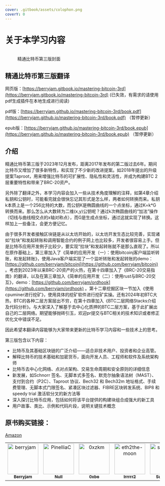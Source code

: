 ```yaml
---
cover: .gitbook/assets/colophon.png
coverY: 0
---
```


# 关于本学习内容

<figure><img src=".gitbook/assets/colophon.png" alt=""><figcaption><p>精通比特币第三版封面</p></figcaption></figure>

## 精通比特币第三版翻译

网页版：[https://berryjam.gitbook.io/mastering-bitcoin-3rd](https://berryjam.gitbook.io/mastering-bitcoin-3rd)  (已失效，有需求的请使用pdf生成插件在本地生成进行阅读)

pdf版：[https://berryjam.github.io/mastering-bitcoin-3rd/book.pdf](https://berryjam.github.io/mastering-bitcoin-3rd/book.pdf) （暂停更新）

epub版：[https://berryjam.github.io/mastering-bitcoin-3rd/book.epub](https://berryjam.github.io/mastering-bitcoin-3rd/book.epub) （暂停更新）

## 介绍

精通比特币第三版于2023年12月发布，距离2017年发布的第二版过去6年。期间比特币又增加了很多新特性，和实现了不少新的改进提案。如2018年提出的升级提案Taproot，用来增强比特币的可扩展性、隐私性和灵活性，并成为构建BTC 2层重要特性和带来了BRC-20资产。

另外除了翻译之外，本学习内容会加入一些从技术角度理解的注释，如第4章介绍私钥和公钥时，可能看完就会很快忘记其形式是怎么样，两者如何转换而来。私钥k本质上是一个256比特的大数，而公钥K是椭圆曲线的一个点坐标，通过K=k\*G转换而来。那么怎么从大数转为二维(x,y)公钥呢？通过k次椭圆曲线的“加法”操作（切线与曲线相交点的x轴对称点），而G是生成点坐标，通过这就实现了转换。这样加上一些备注，会更方便记忆。

由于很多开发者接触区块链是从以太坊开始的，以太坊开发生态比较完善，实现诸如“拉块”和发起转账和调用智能合约的例子网上也比较多，开发者很容易上手。但是比特币应用开发例子比较少，要实现“拉块”和发起转账就不是那么直观了。所以在原作基础上，第三章加入了《简单的应用开发（一）：使用bitcoinj客户端监听转账，和发起转账》，使用Java客户端实现了一个监听转账和发起转账的demo：[https://github.com/berryjam/bitcoinj](https://github.com/berryjam/bitcoinj) 。考虑到2023年以来BRC-20资产的火热，在第十四章加入了《BRC-20交易指南》的翻译，以及在第三章加入《简单的应用开发（二）：使用rust与BRC-20交互》，demo：[https://github.com/berryjam/ordhook](https://github.com/berryjam/ordhook) 。第十二章挖掘区块一节加入《使用cpuminer进行挖矿》，使用具体的挖矿软件进行挖矿实操。还有2024年初BTC大热，BTC的各种二层方案层出不穷，在第十四章加入《BTC二层网络Stacks介绍及代码分析》。与大家深入了解基于去中心化质押的BTC二层方案，基于此扩展出自己的二层网络。期望能够抛砖引玉，欢迎pr提交与BTC相关的技术知识或者修正优化文中错误不足。

因此希望本翻译内容能够为大家带来更新的比特币学习内容和一些技术上的思考。

第三版包含以下内容：

* 比特币及其基础区块链的广泛介绍——适合非技术用户、投资者和企业高管。
* 解释比特币的技术基础和加密货币，面向开发人员、工程师和软件及系统架构师
* 比特币去中心化网络、点对点架构、交易生命周期和安全原则的详细信息
* 新发展，如Schnorr 签名、无脚本式多签名、默克尔抽象语法树（MAST）、支付到合约（P2C）、Taproot 协议、Bech32 和 Bech32m 地址格式、手续费管理、无脚本式门限签名、紧凑区块过滤器、FIBRE区块转发系统、BIP8 和 speedy trial 激活软分叉的新方法等
* 深入探讨比特币应用，包括如何将该平台提供的构建块组合成强大的新工具
* 用户故事、类比、示例和代码片段，说明关键技术概念

## 原书购买链接：

[Amazon](https://www.amazon.com/Mastering-Bitcoin-Programming-Open-Blockchain/dp/1098150090)

<!-- readme: contributors -start -->
<table>
<tr>
    <td align="center">
        <a href="https://github.com/berryjam">
            <img src="https://avatars.githubusercontent.com/u/2264019?v=4" width="100;" alt="berryjam"/>
            <br />
            <sub><b>Berryjam</b></sub>
        </a>
    </td>
    <td align="center">
        <a href="https://github.com/PinelliaC">
            <img src="https://avatars.githubusercontent.com/u/35207295?v=4" width="100;" alt="PinelliaC"/>
            <br />
            <sub><b>Null</b></sub>
        </a>
    </td>
    <td align="center">
        <a href="https://github.com/0xzkm">
            <img src="https://avatars.githubusercontent.com/u/140362509?v=4" width="100;" alt="0xzkm"/>
            <br />
            <sub><b>0xbe</b></sub>
        </a>
    </td>
    <td align="center">
        <a href="https://github.com/eth2the-moon">
            <img src="https://avatars.githubusercontent.com/u/33979506?v=4" width="100;" alt="eth2the-moon"/>
            <br />
            <sub><b>Irrrrr2</b></sub>
        </a>
    </td>
    <td align="center">
        <a href="https://github.com/sunyihoo">
            <img src="https://avatars.githubusercontent.com/u/60467674?v=4" width="100;" alt="sunyihoo"/>
            <br />
            <sub><b>Sunyihoo</b></sub>
        </a>
    </td></tr>
</table>
<!-- readme: contributors -end -->
